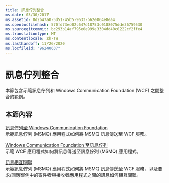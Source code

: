 ```yaml
---
title: 訊息佇列整合
ms.date: 03/30/2017
ms.assetid: 8d2b47a0-5d51-45b5-9633-b62e064e8ea4
ms.openlocfilehash: 570fd73ec02c647d18753c0188075dde36759530
ms.sourcegitcommit: bc293b14af795e0e999e3304dd40c0222cf2ffe4
ms.translationtype: MT
ms.contentlocale: zh-TW
ms.lasthandoff: 11/26/2020
ms.locfileid: "96240637"
---
```

# <a name="message-queueing-integration"></a>訊息佇列整合

本節包含示範訊息佇列和 Windows Communication Foundation (WCF) 之間整合的範例。  
  
## <a name="in-this-section"></a>本節內容  

 [訊息佇列至 Windows Communication Foundation](message-queuing-to-wcf.md)  
 示範訊息佇列 (MSMQ) 應用程式如何將 MSMQ 訊息傳送至 WCF 服務。
  
 [Windows Communication Foundation 至訊息佇列](wcf-to-message-queuing.md)  
 示範 WCF 應用程式如何將訊息傳送至訊息佇列 (MSMQ) 應用程式。  
  
 [訊息相互關聯](message-correlation.md)  
 示範訊息佇列 (MSMQ) 應用程式如何將 MSMQ 訊息傳送至 WCF 服務，以及要求/回應案例中的寄件者與接收者應用程式之間的訊息如何相互關聯。
